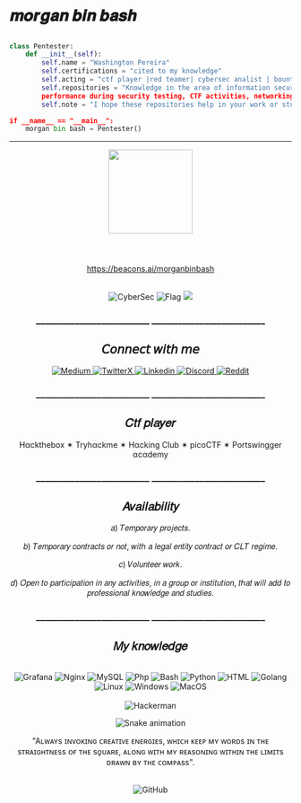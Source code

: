 # 𝒎𝒐𝒓𝒈𝒂𝒏 𝒃𝒊𝒏 𝒃𝒂𝒔𝒉

<h2></h2>

```Python
class Pentester:
    def __init__(self):
        self.name = "Washington Pereira"
        self.certifications = "cited to my knowledge"
        self.acting = "ctf player |red teamer| cybersec analist | bounty hunter | pentester"
        self.repositories = "Knowledge in the area of information security makes me grateful to continue research and constant studies, including some certification courses. In this repository you will find projects, scripts and tools that will help your 
        performance during security testing, CTF activities, networking, maintenance and prevention of Debiαn."
        self.note = "I hope these repositories help in your work or studies, thank you for visiting me.

if __name__ == "__main__":
    morgan bin bash = Pentester()
```

<hr>

<div align="center">
  <img height="150" src="https://media.tenor.com/dHk-LfzHrtwAAAAi/linux-computer.gif"  />
</div>

###

<div align="center">
  <br/>

https://beacons.ai/morganbinbash

<div align="center">
  <br/>
<img src="https://github.com/washingtonP1974/washingtonP1974/assets/55928887/d7faebc1-af60-49d0-92af-8606760d3664" alt="CyberSec">
  </a>
<img src="https://github.com/washingtonP1974/washingtonP1974/assets/55928887/d26b5f54-ed00-41ba-92fa-876dd4886c70" alt="Flag">
  </a>
<img src="https://github.com/washingtonP1974/washingtonP1974/assets/55928887/338f9bbc-6b50-4bd1-aede-594465602561"
</div>


### __________________________  __________________________
## 𝘊𝘰𝘯𝘯𝘦𝘤𝘵 𝘸𝘪𝘵𝘩 𝘮𝘦
<div align="center">
   <a href="https://medium.com/@morganbinbash" target="_blank">
  <img src="https://github.com/washingtonP1974/washingtonP1974/assets/55928887/daebcf23-5c1b-4617-ac64-5df6499f92ec" alt="Medium">
</a>
  <a href="https://twitter.com/morganbinbash" target="_blank">
  <img src="https://github.com/washingtonP1974/washingtonP1974/assets/55928887/00d62ae1-e232-407f-b9b3-5da311616bbd" alt="TwitterX">
</a>
<a href="https://www.linkedin.com/in/washington8p/" target="_blank">
  <img src="https://github.com/washingtonP1974/washingtonP1974/assets/55928887/ea0caf76-dbef-4403-ad51-755459e1c353" alt="Linkedin">
</a>
<a href="https://discord.com/channels/965763142770634782/1062873067652665405" target="_blank">
  <img src="https://github.com/washingtonP1974/washingtonP1974/assets/55928887/906bf7a7-52bb-4005-8db9-cd807ae3d6e0" alt="Discord">
</a>
<a href="https://www.reddit.com/user/m0rg4" target="_blank">
  <img src="https://github.com/washingtonP1974/washingtonP1974/assets/55928887/8b4c9314-f8f6-4d5f-a680-41377d8976a8)" alt="Reddit">
</a>

</div>

### __________________________  __________________________
## 𝐶𝑡𝑓 𝑝𝑙𝑎𝑦𝑒𝑟
Hαckthebox ✶ Tryhαckme ✶ Hαcking Club ✶ picoCTF ✶ Portswingger αcαdemy

### __________________________  __________________________
## 𝐴𝑣𝑎𝑖𝑙𝑎𝑏𝑖𝑙𝑖𝑡𝑦

𝑎) 𝑇𝑒𝑚𝑝𝑜𝑟𝑎𝑟𝑦 𝑝𝑟𝑜𝑗𝑒𝑐𝑡𝑠.

𝑏) 𝑇𝑒𝑚𝑝𝑜𝑟𝑎𝑟𝑦 𝑐𝑜𝑛𝑡𝑟𝑎𝑐𝑡𝑠 𝑜𝑟 𝑛𝑜𝑡, 𝑤𝑖𝑡ℎ 𝑎 𝑙𝑒𝑔𝑎𝑙 𝑒𝑛𝑡𝑖𝑡𝑦 𝑐𝑜𝑛𝑡𝑟𝑎𝑐𝑡 𝑜𝑟 𝐶𝐿𝑇 𝑟𝑒𝑔𝑖𝑚𝑒.

𝑐) 𝑉𝑜𝑙𝑢𝑛𝑡𝑒𝑒𝑟 𝑤𝑜𝑟𝑘.

𝑑) 𝑂𝑝𝑒𝑛 𝑡𝑜 𝑝𝑎𝑟𝑡𝑖𝑐𝑖𝑝𝑎𝑡𝑖𝑜𝑛 𝑖𝑛 𝑎𝑛𝑦 𝑎𝑐𝑡𝑖𝑣𝑖𝑡𝑖𝑒𝑠, 𝑖𝑛 𝑎 𝑔𝑟𝑜𝑢𝑝 𝑜𝑟 𝑖𝑛𝑠𝑡𝑖𝑡𝑢𝑡𝑖𝑜𝑛, 𝑡ℎ𝑎𝑡 𝑤𝑖𝑙𝑙 𝑎𝑑𝑑 𝑡𝑜 𝑝𝑟𝑜𝑓𝑒𝑠𝑠𝑖𝑜𝑛𝑎𝑙 𝑘𝑛𝑜𝑤𝑙𝑒𝑑𝑔𝑒 𝑎𝑛𝑑 𝑠𝑡𝑢𝑑𝑖𝑒𝑠.

### __________________________  __________________________
## 𝑀𝑦 𝑘𝑛𝑜𝑤𝑙𝑒𝑑𝑔𝑒

<div align="center">
  <br/>
  <img src="https://img.icons8.com/color/48/000000/grafana.png" alt="Grafana">
  <img src="https://img.icons8.com/color/48/000000/nginx.png" alt="Nginx">
  <img src="https://img.icons8.com/color/48/000000/mysql.png" alt="MySQL">
  <img src="https://img.icons8.com/color/48/000000/php.png" alt="Php">
  <img src="https://img.icons8.com/color/48/000000/bash.png" alt="Bash">
  <img src="https://img.icons8.com/color/48/000000/python.png" alt="Python">
  <img src="https://img.icons8.com/color/48/000000/html-5.png" alt="HTML">
  <img src="https://img.icons8.com/color/48/000000/golang.png" alt="Golang">
  <img src="https://img.icons8.com/color/48/000000/linux--v1.png" alt="Linux">
  <img src="https://img.icons8.com/color/48/000000/windows-logo.png" alt="Windows">
  <img src="https://img.icons8.com/color/48/000000/mac-os.png" alt="MacOS">
</div>

<div align="center">
  <br/>
  <img src="https://media.giphy.com/media/7uDtQm2jKdS0VGLg46/giphy.gif" alt="Hackerman">
</div>

![Snake animation](https://github.com/LuigiGF/LuigiGF/blob/output/github-contribution-grid-snake.svg)

"Aʟᴡᴀʏs ɪɴᴠᴏᴋɪɴɢ ᴄʀᴇᴀᴛɪᴠᴇ ᴇɴᴇʀɢɪᴇs, ᴡʜɪᴄʜ ᴋᴇᴇᴘ ᴍʏ ᴡᴏʀᴅs ɪɴ ᴛʜᴇ sᴛʀᴀɪɢʜᴛɴᴇss ᴏғ ᴛʜᴇ sǫᴜᴀʀᴇ, ᴀʟᴏɴɢ ᴡɪᴛʜ ᴍʏ ʀᴇᴀsᴏɴɪɴɢ ᴡɪᴛʜɪɴ ᴛʜᴇ ʟɪᴍɪᴛs ᴅʀᴀᴡɴ ʙʏ ᴛʜᴇ ᴄᴏᴍᴘᴀss".

<div align="center">
  <br/>
  <img src="https://github.com/washingtonP1974/washingtonP1974/assets/55928887/432f00be-20aa-471b-914e-0746668f10e7" alt="GitHub">
</div>
<!--
**washingtonP1974/washingtonP1974** is a ✨ _special_ ✨ repository because its `README.md` (this file) appears on your GitHub profile.

<div align="center">
  <br/>
  <img src="https://github.com/washingtonP1974/washingtonP1974/assets/55928887/99a67d26-fd4c-4bab-a46a-67f13d3661d0" alt="GitHub">
  </div>
-->
